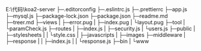 E:\代码\koa2-server
├─.editorconfig
├─.eslintrc.js
├─.prettierrc
├─app.js
├─mysql.js
├─package-lock.json
├─package.json
├─readme.md
├─treer.md
├─views
|   ├─error.pug
|   ├─index.pug
|   └layout.pug
├─tool
|  └paramCheck.js
├─routes
|   ├─index.js
|   ├─security.js
|   └users.js
├─public
|   ├─stylesheets
|   |      └style.css
|   ├─javascripts
|   ├─images
├─middleware
|     ├─response
|     |    ├─index.js
|     |    └response.js
├─bin
|  └www
